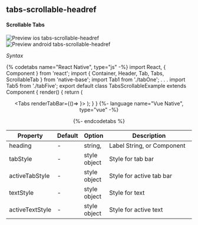 ## tabs-scrollable-headref
#### Scrollable Tabs

![Preview ios tabs-scrollable-headref](https://github.com/GeekyAnts/NativeBase-KitchenSink/raw/v2.6.1/screenshots/ios/tabs-scrollable.gif)
![Preview android tabs-scrollable-headref](https://github.com/GeekyAnts/NativeBase-KitchenSink/raw/v2.6.1/screenshots/android/tabs-scrollable.gif)

*Syntax*

{% codetabs name="React Native", type="js" -%}
import React, { Component } from 'react';
import { Container, Header, Tab, Tabs, ScrollableTab } from 'native-base';
import Tab1 from './tabOne';
. . .
import Tab5 from './tabFive';
​export default class TabsScrollableExample extends Component {
  render() {
    return (
      <Container>
        <Header hasTabs/>
        <Tabs renderTabBar={()=> <ScrollableTab />}>
          <Tab heading="Tab1">
            <Tab1 />
          </Tab>
          <Tab heading="Tab2">
            <Tab2 />
          </Tab>
          <Tab heading="Tab3">
            <Tab3 />
          </Tab>
          <Tab heading="Tab4">
            <Tab4 />
          </Tab>
          <Tab heading="Tab5">
            <Tab5 />
          </Tab>
        </Tabs>
      </Container>
    );
  }
}
{%- language name="Vue Native", type="vue" -%}
<template>
  <nb-container>
    <nb-header hasTabs/>
    <nb-tabs :renderTabBar="getScollableTabComp">
      <nb-tab heading="Tab1">
        <tab-one />
      </nb-tab>
      <nb-tab heading="Tab2">
        <tab-two />
      </nb-tab>
      <nb-tab heading="Tab3">
        <tab-three />
      </nb-tab>
      <nb-tab heading="Tab4">
        <tab-four />
      </nb-tab>
      <nb-tab heading="Tab5">
        <tab-five />
      </nb-tab>
    </nb-tabs>
  </nb-container>
</template>
<script>
import React from "react";
import { ScrollableTab } from "native-base";
import TabOne from "./components/tabOne";
. . .
import TabFive from "./components/tabFive";
export default {
  components: { TabOne, TabTwo, TabThree, TabFour, TabFive },
  methods: {
    getScollableTabComp: function() {
      return <ScrollableTab />;
    }
  }
};
</script>
{%- endcodetabs %}
<br />

<table class="table table-bordered">
        <thead>
            <tr>
                <th>Property</th>
                <th>Default</th>
                <th>Option</th>
                <th width="50%">Description</th>
            </tr>
        </thead>
        <tbody>
            <tr>
                <td>heading</td>
                <td> - </td>
                <td> string, <TabHeading/> </td>
                <td>
                    Label String, or Component
                </td>
            </tr>
            <tr>
                <td>tabStyle</td>
                <td> - </td>
                <td> style object </td>
                <td>
                    Style for tab bar
                </td>
            </tr>
            <tr>
                <td>activeTabStyle</td>
                <td> - </td>
                <td> style object </td>
                <td>
                    Style for active tab bar
                </td>
            </tr>
            <tr>
                <td>textStyle</td>
                <td> - </td>
                <td> style object </td>
                <td>
                    Style for text
                </td>
              </tr>
              <tr>
                <td>activeTextStyle</td>
                <td> - </td>
                <td> style object </td>
                <td>
                    Style for active text
                </td>
            </tr>
        </tbody>
    </table><br />

